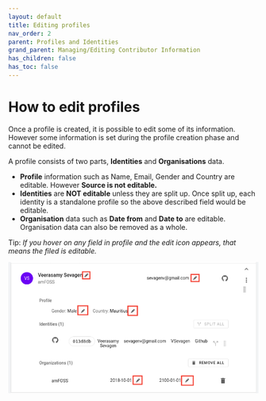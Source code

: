 ```yaml
---
layout: default
title: Editing profiles
nav_order: 2
parent: Profiles and Identities
grand_parent: Managing/Editing Contributor Information
has_children: false
has_toc: false
---
```


# How to edit profiles

Once a profile is created, it is possible to edit some of its information. However some information is set during the profile creation phase and cannot be edited.

A profile consists of two parts, <strong>Identities</strong> and <strong>Organisations</strong> data.

- <strong>Profile</strong> information such as Name, Email, Gender and Country are editable. However <strong>Source is not editable.</strong>
- <strong>Identities</strong> are <strong>NOT editable</strong> unless they are split up. Once split up, each identity is a standalone profile so the above described field would be editable.
- <strong>Organisation</strong> data such as <strong>Date from</strong> and <strong>Date to</strong> are editable. Organisation data can also be removed as a whole.

Tip: _If you hover on any field in profile and the edit icon appears, that means the filed is editable._

![edit-profile](./assets/edit-profile.png)
